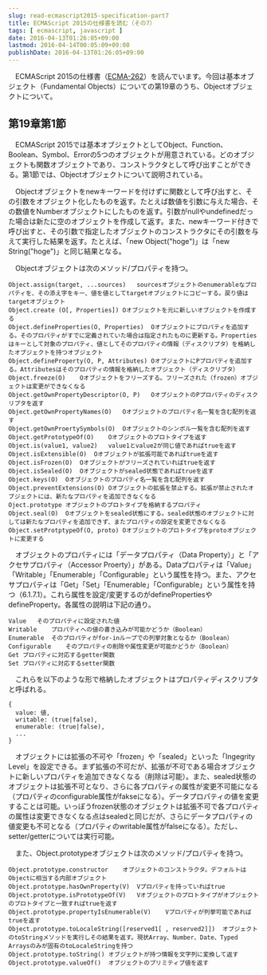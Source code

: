```yaml
---
slug: read-ecmascript2015-specification-part7
title: ECMAScript 2015の仕様書を読む（その7）
tags: [ ecmascript, javascript ]
date: 2016-04-13T01:26:05+09:00
lastmod: 2016-04-14T00:05:09+09:00
publishDate: 2016-04-13T01:26:05+09:00
---
```


　ECMAScript 2015の仕様書（[ECMA-262](http://www.ecma-international.org/publications/standards/Ecma-262.htm)）を読んでいます。今回は基本オブジェクト（Fundamental Objects）についての第19章のうち、Objectオブジェクトについて。

## 第19章第1節


　ECMAScript 2015では基本オブジェクトとしてObject、Function、Boolean、Symbol、Errorの5つのオブジェクトが用意されている。どのオブジェクトも関数オブジェクトであり、コンストラクタとして呼び出すことができる。第1節では、Objectオブジェクトについて説明されている。

　Objectオブジェクトをnewキーワードを付けずに関数として呼び出すと、その引数をオブジェクト化したものを返す。たとえば数値を引数に与えた場合、その数値をNumberオブジェクトにしたものを返す。引数がnullやundefinedだった場合は新たに空のオブジェクトを作成して返す。また、newキーワード付きで呼び出すと、その引数で指定したオブジェクトのコンストラクタにその引数を与えて実行した結果を返す。たとえば、「new Object("hoge")」は「new String("hoge")」と同じ結果となる。

　Objectオブジェクトは次のメソッド/プロパティを持つ。

```
Object.assign(target, ...sources)	sourcesオブジェクトのenumerableなプロパティを、その添え字をキー、値を値としてtargetオブジェクトにコピーする。戻り値はtargetオブジェクト
Object.create (O[, Properties])	Oオブジェクトを元に新しいオブジェクトを作成する
Object.defineProperties(O, Properties)	Oオブジェクトにプロパティを追加する。そのプロパティがすでに定義されていた場合は指定されたものに更新する。Propertiesはキーとして対象のプロパティ、値としてそのプロパティの情報（ディスクリプタ）を格納したオブジェクトを持つオブジェクト
Object.defineProperty(O, P, Attributes)	OオブジェクトにPプロパティを追加する。Attributesはそのプロパティの情報を格納したオブジェクト（ディスクリプタ）
Object.freeze(O)	Oオブジェクトをフリーズする。フリーズされた（frozen）オブジェクトは変更ができなくなる
Object.getOwnPropertyDescriptor(O, P)	OオブジェクトのPプロパティのディスクリプタを返す
Object.getOwnPropertyNames(O)	Oオブジェクトのプロパティ名一覧を含む配列を返す
Object.getOwnProertySymbols(O)	Oオブジェクトのシンボル一覧を含む配列を返す
Object.getPrototypeOf(O)	Oオブジェクトのプロトタイプを返す
Object.is(value1, value2)	value1とvalue2が同じ値であればtrueを返す
Object.isExtensible(O)	Oオブジェクトが拡張可能であればtrueを返す
Object.isFrozen(O)	Oオブジェクトがフリーズされていればtrueを返す
Object.isSealed(O)	Oオブジェクトがsealed状態であればtrueを返す
Object.keys(O)	Oオブジェクトのプロパティ名一覧を含む配列を返す
Object.preventExtensions(O)	Oオブジェクトの拡張を禁止する。拡張が禁止されたオブジェクトには、新たなプロパティを追加できなくなる
Oject.prototype	オブジェクトのプロトタイプを格納するプロパティ
Object.seal(O)	Oオブジェクトをsealed状態にする。sealed状態のオブジェクトに対しては新たなプロパティを追加できず、またプロパティの設定を変更できなくなる
Object.setProtptypeOf(O, proto)	Oオブジェクトのプロトタイプをprotoオブジェクトに変更する
```

　オブジェクトのプロパティには「データプロパティ（Data Property）」と「アクセサプロパティ（Accessor Proerty）」がある。Dataプロパティは「Value」「Writable」「Enumerable」「Configurable」という属性を持つ。また、アクセサプロパティは「Get」「Set」「Enumerable」「Configurable」という属性を持つ（6.1.7.1）。これら属性を設定/変更するのがdefinePropertiesやdefineProperty。各属性の説明は下記の通り。

```
Value	そのプロパティに設定された値
Writable	プロパティへの値の書き込みが可能かどうか（Boolean）
Enumerable	そのプロパティがfor-inループでの列挙対象となるか（Boolean）
Configurable	そのプロパティの削除や属性変更が可能かどうか（Boolean）
Get	プロパティに対応するgetter関数
Set	プロパティに対応するsetter関数
```

　これらを以下のような形で格納したオブジェクトはプロパティディスクリプタと呼ばれる。

```
{
  value: 値,
  writable: (true|false),
  enumerable: (true|false),
  ...
}
```

　オブジェクトには拡張の不可や「frozen」や「sealed」といった「Ingegrity Level」を設定できる。まず拡張の不可だが、拡張が不可である場合オブジェクトに新しいプロパティを追加できなくなる（削除は可能）。また、sealed状態のオブジェクトは拡張不可となり、さらに各プロパティの属性が変更不可能になる（プロパティのconfigurable属性がfakseになる）。データプロパティの値を変更することは可能。いっぽうfrozen状態のオブジェクトは拡張不可で各プロパティの属性は変更できなくなる点はsealedと同じだが、さらにデータプロパティの値変更も不可となる（プロパティのwritable属性がfalseになる）。ただし、setter/getterについては実行可能。

　また、Object.prototypeオブジェクトは次のメソッド/プロパティを持つ。

```
Object.prototype.constructor	オブジェクトのコンストラクタ。デフォルトはObjectに相当する内部オブジェクト
Object.prototype.hasOwnProperty(V)	Vプロパティを持っていればtrue
Object.prototype.isPrototypeOf(V)	Vオブジェクトのプロトタイプがオブジェクトのプロトタイプと一致すればtrueを返す
Object.prototype.propertyIsEnumerable(V)	Vプロパティが列挙可能であればtrueを返す
Object.prototype.toLocaleString([reserved1[ , reserved2]])	オブジェクトのtoStringメソッドを実行しその結果を返す。現状Array、Number、Date、Typed Arraysのみが固有のtoLocaleStringを持つ
Object.prototype.toString()	オブジェクトが持つ情報を文字列に変換して返す
Object.prototype.valueOf()	オブジェクトのプリミティブ値を返す
```

